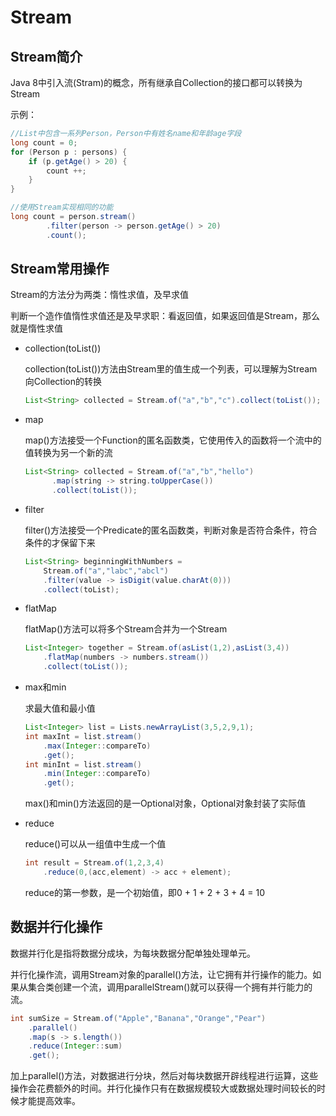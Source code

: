 # Stream

## Stream简介

Java 8中引入流(Stram)的概念，所有继承自Collection的接口都可以转换为Stream

示例：

```java
//List中包含一系列Person，Person中有姓名name和年龄age字段
long count = 0;
for (Person p : persons) {
    if (p.getAge() > 20) {
        count ++;
    }
}

//使用Stream实现相同的功能
long count = person.stream()
    	.filter(person -> person.getAge() > 20)
    	.count();
```

## Stream常用操作

Stream的方法分为两类：惰性求值，及早求值

判断一个造作值惰性求值还是及早求职：看返回值，如果返回值是Stream，那么就是惰性求值

- collection(toList())

  collection(toList())方法由Stream里的值生成一个列表，可以理解为Stream向Collection的转换

  ```java
  List<String> collected = Stream.of("a","b","c").collect(toList());
  ```

- map

  map()方法接受一个Function的匿名函数类，它使用传入的函数将一个流中的值转换为另一个新的流

  ```java
  List<String> collected = Stream.of("a","b","hello")
      	.map(string -> string.toUpperCase())
      	.collect(toList());
  ```

- filter

  filter()方法接受一个Predicate的匿名函数类，判断对象是否符合条件，符合条件的才保留下来

  ```java
  List<String> beginningWithNumbers = 
      Stream.of("a","labc","abcl")
      .filter(value -> isDigit(value.charAt(0)))
      .collect(toList);
  ```

- flatMap

  flatMap()方法可以将多个Stream合并为一个Stream

  ```java
  List<Integer> together = Stream.of(asList(1,2),asList(3,4))
      .flatMap(numbers -> numbers.stream())
      .collect(toList());
  ```

- max和min

  求最大值和最小值

  ```java
  List<Integer> list = Lists.newArrayList(3,5,2,9,1);
  int maxInt = list.stream()
      .max(Integer::compareTo)
      .get();
  int minInt = list.stream()
      .min(Integer::compareTo)
      .get();
  ```

  max()和min()方法返回的是一Optional对象，Optional对象封装了实际值

- reduce

  reduce()可以从一组值中生成一个值

  ```java
  int result = Stream.of(1,2,3,4)
      .reduce(0,(acc,element) -> acc + element);
  ```

  reduce的第一参数，是一个初始值，即0 + 1 + 2 + 3 + 4 = 10

## 数据并行化操作

数据并行化是指将数据分成块，为每块数据分配单独处理单元。

并行化操作流，调用Stream对象的parallel()方法，让它拥有并行操作的能力。如果从集合类创建一个流，调用parallelStream()就可以获得一个拥有并行能力的流。

```java
int sumSize = Stream.of("Apple","Banana","Orange","Pear")
    .parallel()
    .map(s -> s.length())
    .reduce(Integer::sum)
    .get();
```

加上parallel()方法，对数据进行分块，然后对每块数据开辟线程进行运算，这些操作会花费额外的时间。并行化操作只有在数据规模较大或数据处理时间较长的时候才能提高效率。

